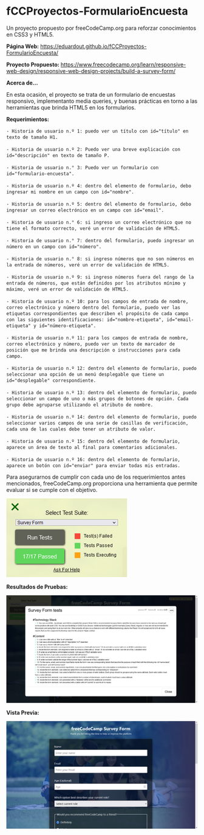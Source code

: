 # fCCProyectos-FormularioEncuesta
Un proyecto propuesto por freeCodeCamp.org para reforzar conocimientos en CSS3 y HTML5. 

**Página Web:**
https://eduardout.github.io/fCCProyectos-FormularioEncuesta/

**Proyecto Propuesto:**
https://www.freecodecamp.org/learn/responsive-web-design/responsive-web-design-projects/build-a-survey-form/

**Acerca de...**

En esta ocasión, el proyecto se trata de un formulario de encuestas responsivo, implementanto media queries, y buenas prácticas en torno a 
las herramientas que brinda HTML5 en los formularios.

**Requerimientos:**

    - Historia de usuario n.º 1: puedo ver un título con id="título" en texto de tamaño H1.

    - Historia de usuario n.º 2: Puedo ver una breve explicación con id="descripción" en texto de tamaño P.

    - Historia de usuario n.° 3: Puedo ver un formulario con id="formulario-encuesta".

    - Historia de usuario n.º 4: dentro del elemento de formulario, debo ingresar mi nombre en un campo con id="nombre".

    - Historia de usuario n.º 5: dentro del elemento de formulario, debo ingresar un correo electrónico en un campo con id="email".

    - Historia de usuario n.° 6: si ingreso un correo electrónico que no tiene el formato correcto, veré un error de validación de HTML5.

    - Historia de usuario n.° 7: dentro del formulario, puedo ingresar un número en un campo con id="número".

    - Historia de usuario n.° 8: si ingreso números que no son números en la entrada de números, veré un error de validación de HTML5.

    - Historia de usuario n.º 9: si ingreso números fuera del rango de la entrada de números, que están definidos por los atributos mínimo y máximo, veré un error de validación de HTML5.

    - Historia de usuario n.º 10: para los campos de entrada de nombre, correo electrónico y número dentro del formulario, puedo ver las etiquetas correspondientes que describen el propósito de cada campo con las siguientes identificaciones: id="nombre-etiqueta", id="email-etiqueta" y id="número-etiqueta".

    - Historia de usuario n.º 11: para los campos de entrada de nombre, correo electrónico y número, puedo ver un texto de marcador de posición que me brinda una descripción o instrucciones para cada campo.

    - Historia de usuario n.º 12: dentro del elemento de formulario, puedo seleccionar una opción de un menú desplegable que tiene un id="desplegable" correspondiente.

    - Historia de usuario n.º 13: dentro del elemento de formulario, puedo seleccionar un campo de uno o más grupos de botones de opción. Cada grupo debe agruparse utilizando el atributo de nombre.

    - Historia de usuario n.º 14: dentro del elemento de formulario, puedo seleccionar varios campos de una serie de casillas de verificación, cada una de las cuales debe tener un atributo de valor.

    - Historia de usuario n.º 15: dentro del elemento de formulario, aparece un área de texto al final para comentarios adicionales.

    - Historia de usuario n.º 16: dentro del elemento de formulario, aparece un botón con id="enviar" para enviar todas mis entradas.
    
Para asegurarnos de cumplir con cada uno de los requerimientos antes mencionados, freeCodeCamp.org proporciona una herramienta que permite evaluar si se cumple con
el objetivo.

![Herramienta de Prueba de Requerimientos](https://raw.githubusercontent.com/EduardoUT/fCCProyectos-FormularioEncuesta/master/assets/img/readme/test.PNG)

**Resultados de Pruebas:**

![Resultado](https://raw.githubusercontent.com/EduardoUT/fCCProyectos-FormularioEncuesta/master/assets/img/readme/results.PNG)

**Vista Previa:**

![Vista Previa Formulario Encuesta](https://raw.githubusercontent.com/EduardoUT/fCCProyectos-FormularioEncuesta/master/assets/img/readme/Formulario_freeCodeCamp.PNG)
